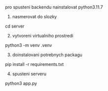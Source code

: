 pro spusteni backendu nainstalovat python3.11.7

1. nasmerovat do slozky

cd server

2. vytvoreni virtualniho prostredi

python3 -m venv .venv

3. doinstalovani potrebnych packagu

pip install -r requirements.txt

4. spusteni serveru 

python3 app.py